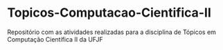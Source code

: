 # Topicos-Computacao-Cientifica-II
Repositório com as atividades realizadas para a disciplina de Tópicos em Computação Científica II da UFJF
